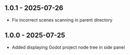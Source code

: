 ## 1.0.1 - 2025-07-26

- Fix incorrect scenes scanning in parent directory

## 1.0.0 - 2025-07-25

- Added displaying Godot project node tree in side panel
